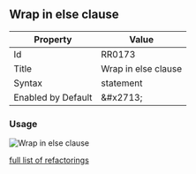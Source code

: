 ## Wrap in else clause

| Property | Value |
| -------- | ----- |
| Id | RR0173 |
| Title | Wrap in else clause |
| Syntax | statement |
| Enabled by Default | &\#x2713; |

### Usage

![Wrap in else clause](../../images/refactorings/WrapInElseClause.png)

[full list of refactorings](Refactorings.md)